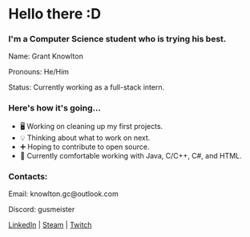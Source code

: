<h1>Hello there :D</h1>

<h3>I'm a Computer Science student who is trying his best.</h4>
<div>
  <p>Name: Grant Knowlton</p>
  <p>Pronouns: He/Him</p>
  <p>Status: Currently working as a full-stack intern.</p>
</div>

<h3>Here's how it's going...</h3>

+ 🖥️ Working on cleaning up my first projects.
+ 💡 Thinking about what to work on next.
+ ➕ Hoping to contribute to open source.
+ 🧰 Currently comfortable working with Java, C/C++, C#, and HTML.

<div>
  <h3>Contacts:</h3>
  <p>Email: knowlton.gc@outlook.com</p>
  <p>Discord: gusmeister</p>
  <a href="https://www.linkedin.com/in/grant-knowlton" target="_blank">LinkedIn</a>
  |
  <a href="https://steamcommunity.com/id/Notlwonk" target="_blank">Steam</a>
  |
  <a href="https://twitch.tv/gusmeister1" target="_blank">Twitch</a>
</div>
